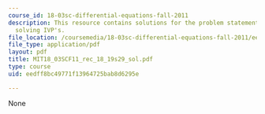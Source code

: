 ```yaml
---
course_id: 18-03sc-differential-equations-fall-2011
description: This resource contains solutions for the problem statements related to
  solving IVP's.
file_location: /coursemedia/18-03sc-differential-equations-fall-2011/eedff8bc49771f13964725bab8d6295e_MIT18_03SCF11_rec_18_19s29_sol.pdf
file_type: application/pdf
layout: pdf
title: MIT18_03SCF11_rec_18_19s29_sol.pdf
type: course
uid: eedff8bc49771f13964725bab8d6295e

---
```

None